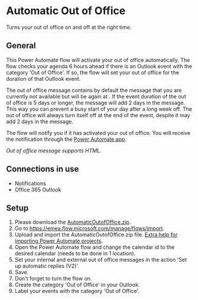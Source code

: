 # Automatic Out of Office
Turns your out of office on and off at the right time.

## General
This Power Automate flow will activate your out of office automatically.
The flow checks your agenda 6 hours ahead if there is an Outlook event with the category 'Out of Office'.
If so, the flow will set your out of office for the duration of that Outlook event.

The out of office message contains by default the message that you are currently not available but will be again at <end of Outlook event>.
If the event duration of the out of office is 5 days or longer, the message will add 2 days in the message.
This way you can prevent a busy start of your day after a long week off.
The out of office will always turn itself off at the end of the event, despite it may add 2 days in the message.
  
The flow will notify you if it has activated your out of office. You will receive the notification through the [Power Automate app](https://emea.flow.microsoft.com/en-us/mobile/download/?src=banner).
  
_Out of office message supports HTML._

## Connections in use
* Notifications
* Office 365 Outlook

## Setup
1. Please download the [AutomaticOutofOffice.zip](https://github.com/MrAutomate33/AutomaticOutofOffice/raw/main/AutomaticOutofOffice.zip).
2. Go to https://emea.flow.microsoft.com/manage/flows/import.
3. Upload and import the AutomaticOutofOffice.zip file. [Extra help for importing Power Automate projects](/../../../GeneralFiles/blob/main/CreateConnectionsInImport.md).
4. Open the Power Automate flow and change the calendar id to the desired calendar (needs to be done in 1 location).
5. Set your internal and external out of office messages in the action 'Set up automatic replies (V2)'.
6. Save.
7. Don't forget to turn the flow on.
8. Create the category 'Out of Office' in your Outlook.
9. Label your events with the category 'Out of Office'.
